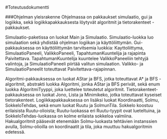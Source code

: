 #Toteutusdokumentti

###Ohjelman yleisrakenne
Ohjelmassa on pakkaukset simulaatio, gui ja logiikka, sekä logiikkapakkauksesta löytyvät algoritmit ja tietorakenteet -pakkaukset.

Simulaatio-paketissa on luokat Main ja Simulaatio. Simulaatio-luokka luo simulaation sekä yhdistää ohjelman logiikan ja käyttöliittymän. Gui-pakkauksessa on käyttöliittymän tarvitsemia luokkia: Kayttoliittyma, SimulaatioPaneeli, ValikkoPaneeli, TapahtumanKuuntelija ja rajapinta Paivitettava. TapahtumanKuuntelija kuuntelee ValikkoPaneeliin tehtyjä valintoja, ja SimulaatioPaneeli piirtää valitun simulaation. Valikko- ja SimulaatioPaneelit toteuttavat Paivitettava-rajapinnan.

Algoritmi-pakkauksessa on luokat AStar ja BFS, jotka toteuttavat A\* ja BFS -algoritmit, abstrakti luokka Algoritmi, jonka AStar ja BFS perivät, sekä enum luokka AlgoritmiTyyppi, joka luettelee toteutetut algoritmit. Tietorakenteet-pakkauksessa on luokat Jono, Lista ja Minimikeko, jotka toteuttavat kyseiset tietorakenteet. Logiikkapakkauksessa on lisäksi luokat Koordinaatti, Solmu, SokkeloTehdas, sekä enum luokat Ruutu ja SolmunTila. Sokkelo koostuu erilaisista Ruutu-olioista; Ruutu-luokassa eri Ruutu-tyypit ovat lueteltuina, ja SokkeloTehdas-luokassa on kolme erilaista sokkeloa valmiina. Hakualgoritmit pääsevät etenemään Solmu-luokasta tehtävien instanssien avulla, Solmu-olioilla on koordinaatit ja tila, joka muuttuu hakualgoritmin edetessä.



